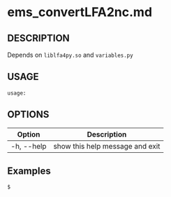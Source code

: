 # ems\_convertLFA2nc.md

## DESCRIPTION
Depends on `liblfa4py.so` and `variables.py`

## USAGE
```shell
usage:
```

## OPTIONS

| Option           | Description                    |
|------------------|--------------------------------|
| -h, --help       |show this help message and exit |

## Examples

```shell
$ 
```
